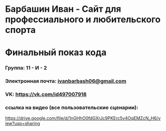 # Барбашин Иван - Сайт для профессиального и любительского спорта

# Финальный показ кода

### Группа: 11 - И - 2
### Электронная почта: ivanbarbash06@gmail.com
### VK: https://vk.com/id497007918


### ссылка на видео (все пользовательские сценарии):

https://drive.google.com/file/d/1nGHhO0fdGXrJc9PKErc5v4OqEMZcN_H6/view?usp=sharing
